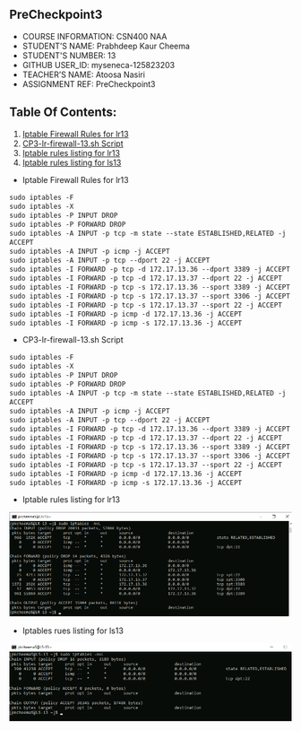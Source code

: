 ## PreCheckpoint3
 
 * COURSE INFORMATION: CSN400 NAA
 * STUDENT’S NAME: Prabhdeep Kaur Cheema
 * STUDENT'S NUMBER: 13
 * GITHUB USER_ID: myseneca-125823203
 * TEACHER’S NAME: Atoosa Nasiri
 * ASSIGNMENT REF: PreCheckpoint3

## Table Of Contents:
1. [Iptable Firewall Rules for lr13](##Iptable%20firwall%20Rules%20for%lr13)
2. [CP3-lr-firewall-13.sh Script](##CP3-lr-firewall-13.sh%20Script)
3. [Iptable rules listing for lr13](##Iptable%20rules%20listing%20for%lr13)
4. [Iptable rules listing for ls13](##Iptable%20rules%20listing%20for%ls13)

 * Iptable Firewall Rules for lr13
 ```
sudo iptables -F
sudo iptables -X
sudo iptables -P INPUT DROP
sudo iptables -P FORWARD DROP
sudo iptables -A INPUT -p tcp -m state --state ESTABLISHED,RELATED -j ACCEPT
sudo iptables -A INPUT -p icmp -j ACCEPT
sudo iptables -A INPUT -p tcp --dport 22 -j ACCEPT 
sudo iptables -I FORWARD -p tcp -d 172.17.13.36 --dport 3389 -j ACCEPT
sudo iptables -I FORWARD -p tcp -d 172.17.13.37 --dport 22 -j ACCEPT
sudo iptables -I FORWARD -p tcp -s 172.17.13.36 --sport 3389 -j ACCEPT
sudo iptables -I FORWARD -p tcp -s 172.17.13.37 --sport 3306 -j ACCEPT
sudo iptables -I FORWARD -p tcp -s 172.17.13.37 --sport 22 -j ACCEPT
sudo iptables -I FORWARD -p icmp -d 172.17.13.36 -j ACCEPT
sudo iptables -I FORWARD -p icmp -s 172.17.13.36 -j ACCEPT
```

 * CP3-lr-firewall-13.sh Script
```
sudo iptables -F
sudo iptables -X
sudo iptables -P INPUT DROP
sudo iptables -P FORWARD DROP
sudo iptables -A INPUT -p tcp -m state --state ESTABLISHED,RELATED -j ACCEPT
sudo iptables -A INPUT -p icmp -j ACCEPT
sudo iptables -A INPUT -p tcp --dport 22 -j ACCEPT 
sudo iptables -I FORWARD -p tcp -d 172.17.13.36 --dport 3389 -j ACCEPT
sudo iptables -I FORWARD -p tcp -d 172.17.13.37 --dport 22 -j ACCEPT
sudo iptables -I FORWARD -p tcp -s 172.17.13.36 --sport 3389 -j ACCEPT
sudo iptables -I FORWARD -p tcp -s 172.17.13.37 --sport 3306 -j ACCEPT
sudo iptables -I FORWARD -p tcp -s 172.17.13.37 --sport 22 -j ACCEPT
sudo iptables -I FORWARD -p icmp -d 172.17.13.36 -j ACCEPT
sudo iptables -I FORWARD -p icmp -s 172.17.13.36 -j ACCEPT
```

 * Iptable rules listing for lr13

 ![](image.png)

 * Iptables rues listing for ls13

 ![](Untitled.png)